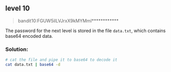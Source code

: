 ## level 10

>bandit10:FGUW5ilLVJrxX9kMYMml************

The password for the next level is stored in the file `data.txt`, which contains base64 encoded data.

### Solution:

```bash
# cat the file and pipe it to base64 to decode it
cat data.txt | base64 -d
```